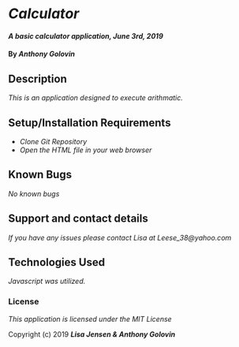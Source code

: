 # _Calculator_

#### _A basic calculator application, June 3rd, 2019_

#### By _**Anthony Golovin**_

## Description

_This is an application designed to execute arithmatic._

## Setup/Installation Requirements

* _Clone Git Repository_
* _Open the HTML file in your web browser_


## Known Bugs

_No known bugs_

## Support and contact details

_If you have any issues please contact Lisa at Leese_38@yahoo.com_

## Technologies Used

_Javascript was utilized._

### License

*This application is licensed under the MIT License*

Copyright (c) 2019 **_Lisa Jensen & Anthony Golovin_**
